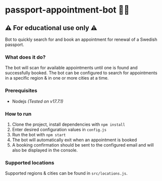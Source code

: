 # passport-appointment-bot 🛂🤖

## ⚠️ **For educational use only** ⚠️

Bot to quickly search for and book an appointment for renewal of a Swedish passport.

### What does it do?

The bot will scan for available appointments until one is found and successfully booked.
The bot can be configured to search for appointments in a specific region & in one or more cities at a time.

### Prerequisites

- Nodejs _(Tested on v17.7.1)_

### How to run

1. Clone the project, install dependencies with `npm install`
2. Enter desired configuration values in `config.js`
3. Run the bot with `npm start`
4. The bot will automatically exit when an appointment is booked
5. A booking confirmation should be sent to the configured email and will also be displayed in the console.

### Supported locations

Supported regions & cities can be found in `src/locations.js`.

